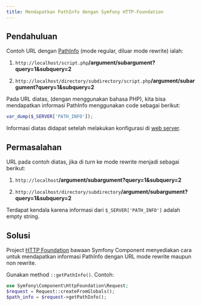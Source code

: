 ```yaml
---
title: Mendapatkan PathInfo dengan Symfony HTTP-Foundation
---
```


## Pendahuluan

Contoh URL dengan [PathInfo][1] (mode regular, diluar mode rewrite) ialah:

1. `http://localhost/script.php`**/argument/subargument?query=1&subquery=2**

2. `http://localhost/directory/subdirectory/script.php`**/argument/subargument?query=1&subquery=2**

Pada URL diatas, (dengan menggunakan bahasa PHP), kita bisa mendapatkan informasi PathInfo menggunakan code sebagai berikut:

```php
var_dump($_SERVER['PATH_INFO']);
```

Informasi diatas didapat setelah melakukan konfigurasi di [web server][2].

[1]: /blog/2017/05/23/definisi-pathinfo-pada-url/
[2]: /blog/2017/05/24/nginx-pathinfo/

## Permasalahan

URL pada contoh diatas, jika di *turn* ke mode rewrite menjadi sebagai berikut:

1. `http://localhost`**/argument/subargument?query=1&subquery=2**

2. `http://localhost/directory/subdirectory`**/argument/subargument?query=1&subquery=2**


Terdapat kendala karena informasi dari `$_SERVER['PATH_INFO']` adalah empty string.

## Solusi

Project [HTTP Foundation] bawaan Symfony Component menyediakan cara untuk mendapatkan informasi PathInfo dengan URL mode rewrite maupun non rewrite.

[HTTP Foundation]: http://symfony.com/components/HttpFoundation

Gunakan method `::getPathInfo()`. Contoh:

```php
use Symfony\Component\HttpFoundation\Request;
$request = Request::createFromGlobals();
$path_info = $request->getPathInfo();
```
